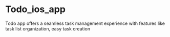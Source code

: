 # Todo_ios_app
Todo app offers a seamless task management experience with features like task list organization, easy task creation
